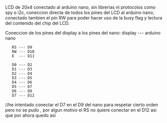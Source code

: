LCD de 20x4 conectado al arduino nano, sin librerias ni protocolos como spy o i2c, coneccion directa de todos los pines del LCD al arduino nano, conectado tambien el pin RW para poder hacer uso de la busy flag y lectura del contenido del chip del LCD. 

Coneccion de los pines del display a los pines del nano:
display   --- arduino nano
       
       RS --- D9
       RW --- D10
       E  --- D11
       
       D0 --- D2    
       D1 --- D3   
       D2 --- D4   
       D3 --- D5   
       D4 --- D6   
       D5 --- D7   
       D6 --- D8   
       D7 --- D12   

//he intentado conectar el D7 en el D9 del nano para respetar cierto orden pero no se pudo , por algun motivo el RS no quiere conectar en el D12 asi que por ahora quedo asi
